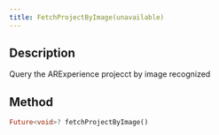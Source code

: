 ```yaml
---
title: FetchProjectByImage(unavailable)
---
```


## Description

Query the ARExperience projecct by image recognized

## Method

```dart
Future<void>? fetchProjectByImage()
```

